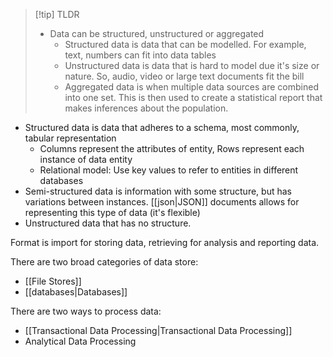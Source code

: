 > [!tip] TLDR
> - Data can be structured, unstructured or aggregated
>	- Structured data is data that can be modelled. For example, text, numbers can fit into data tables
>	- Unstructured data is data that is hard to model due it's size or nature. So, audio, video or large text documents fit the bill
>	- Aggregated data is when multiple data sources are combined into one set. This is then used to create a statistical report that makes inferences about the population.

- Structured data is data that adheres to a schema, most commonly, tabular representation
	- Columns represent the attributes of entity, Rows represent each instance of data entity
	- Relational model: Use key values to refer to entities in different databases
- Semi-structured data is information with some structure, but has variations between instances. [[json|JSON]] documents allows for representing this type of data (it's flexible)
- Unstructured data that has no structure.

Format is import for storing data, retrieving for analysis and reporting data.

There are two broad categories of data store:
- [[File Stores]]
- [[databases|Databases]]

There are two ways to process data:
- [[Transactional Data Processing|Transactional Data Processing]]
- Analytical Data Processing